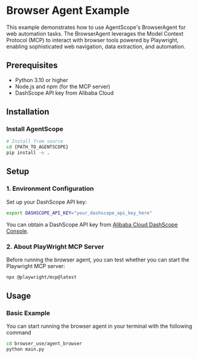 # Browser Agent Example

This example demonstrates how to use AgentScope's BrowserAgent for web automation tasks. The BrowserAgent leverages the Model Context Protocol (MCP) to interact with browser tools powered by Playwright, enabling sophisticated web navigation, data extraction, and automation.


## Prerequisites

- Python 3.10 or higher
- Node.js and npm (for the MCP server)
- DashScope API key from Alibaba Cloud

## Installation

### Install AgentScope

```bash
# Install from source
cd {PATH_TO_AGENTSCOPE}
pip install -e .
```

## Setup

### 1. Environment Configuration

Set up your DashScope API key:

```bash
export DASHSCOPE_API_KEY="your_dashscope_api_key_here"
```

You can obtain a DashScope API key from [Alibaba Cloud DashScope Console](https://dashscope.console.aliyun.com/).

### 2. About PlayWright MCP Server

Before running the browser agent, you can test whether you can start the Playwright MCP server:

```bash
npx @playwright/mcp@latest
```

## Usage

### Basic Example
You can start running the browser agent in your terminal with the following command
```bash
cd browser_use/agent_browser
python main.py
```
